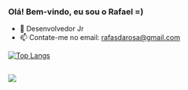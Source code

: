### Olá! Bem-vindo, eu sou o Rafael =)
 
- 🌱 Desenvolvedor Jr
- 📫 Contate-me no email: rafasdarosa@gmail.com

[![Top Langs](https://github-readme-stats.vercel.app/api/top-langs/?username=RafaSoldatelli&layout=compact&langs_count=8&theme=radical)](https://github.com/anuraghazra/github-readme-stats)



##
<div> 
<a href="https://linktr.ee/rafasoldatelli" target="_blank"><img src="https://img.shields.io/badge/-Instagram-%23E4405F?style=for-the-badge&logo=instagram&logoColor=white" target="_blank"></a>
</div>
